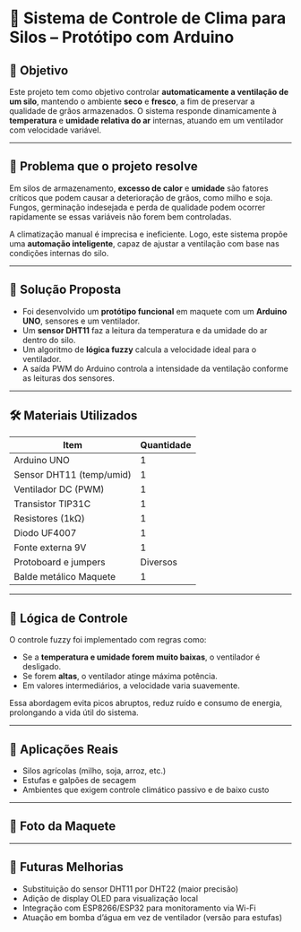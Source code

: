 # 🌾 Sistema de Controle de Clima para Silos – Protótipo com Arduino

## 📌 Objetivo

Este projeto tem como objetivo controlar **automaticamente a ventilação de um silo**, mantendo o ambiente **seco** e **fresco**, a fim de preservar a qualidade de grãos armazenados. O sistema responde dinamicamente à **temperatura** e **umidade relativa do ar** internas, atuando em um ventilador com velocidade variável.

---

## 🧠 Problema que o projeto resolve

Em silos de armazenamento, **excesso de calor** e **umidade** são fatores críticos que podem causar a deterioração de grãos, como milho e soja. Fungos, germinação indesejada e perda de qualidade podem ocorrer rapidamente se essas variáveis não forem bem controladas.

A climatização manual é imprecisa e ineficiente. Logo, este sistema propõe uma **automação inteligente**, capaz de ajustar a ventilação com base nas condições internas do silo.

---

## 🧪 Solução Proposta

- Foi desenvolvido um **protótipo funcional** em maquete com um **Arduino UNO**, sensores e um ventilador.
- Um **sensor DHT11** faz a leitura da temperatura e da umidade do ar dentro do silo.
- Um algoritmo de **lógica fuzzy** calcula a velocidade ideal para o ventilador.
- A saída PWM do Arduino controla a intensidade da ventilação conforme as leituras dos sensores.

---

## 🛠️ Materiais Utilizados

| Item                     | Quantidade |
|--------------------------|------------|
| Arduino UNO              | 1          |
| Sensor DHT11 (temp/umid) | 1          |
| Ventilador DC (PWM)      | 1          |
| Transistor TIP31C        | 1          |
| Resistores  (1kΩ)        | 1     |
| Diodo UF4007 | 1 |
| Fonte externa 9V         | 1          |
| Protoboard e jumpers     | Diversos   |
| Balde metálico Maquete | 1   |

---

## 🧪 Lógica de Controle

O controle fuzzy foi implementado com regras como:

- Se a **temperatura e umidade forem muito baixas**, o ventilador é desligado.
- Se forem **altas**, o ventilador atinge máxima potência.
- Em valores intermediários, a velocidade varia suavemente.

Essa abordagem evita picos abruptos, reduz ruído e consumo de energia, prolongando a vida útil do sistema.

---

## 🧰 Aplicações Reais

- Silos agrícolas (milho, soja, arroz, etc.)
- Estufas e galpões de secagem
- Ambientes que exigem controle climático passivo e de baixo custo

---

## 📸 Foto da Maquete



---

## 🔄 Futuras Melhorias

- Substituição do sensor DHT11 por DHT22 (maior precisão)
- Adição de display OLED para visualização local
- Integração com ESP8266/ESP32 para monitoramento via Wi-Fi
- Atuação em bomba d’água em vez de ventilador (versão para estufas)
